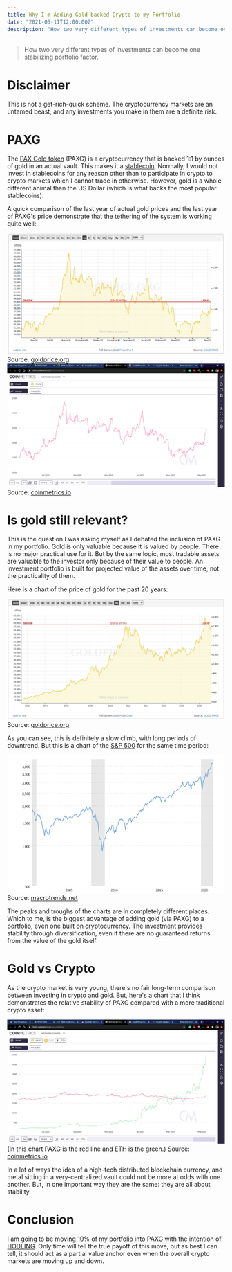 ```yaml
---
title: Why I'm Adding Gold-backed Crypto to my Portfolio
date: "2021-05-11T12:00:00Z"
description: "How two very different types of investments can become one stabilizing portfolio factor."
---
```


> How two very different types of investments can become one stabilizing portfolio factor.

# Disclaimer

This is not a get-rich-quick scheme. The cryptocurrency markets are an untamed beast, and any investments you make in them are a definite risk.

# PAXG

The [PAX Gold token](https://www.paxos.com/paxgold/) (PAXG) is a cryptocurrency that is backed 1:1 by ounces of gold in an actual vault. This makes it a [stablecoin](https://en.wikipedia.org/wiki/Stablecoin). Normally, I would not invest in stablecoins for any reason other than to participate in crypto to crypto markets which I cannot trade in otherwise. However, gold is a whole different animal than the US Dollar (which is what backs the most popular stablecoins).

A quick comparison of the last year of actual gold prices and the last year of PAXG's price demonstrate that the tethering of the system is working quite well:

![](GOLD-Chart.png)
Source: [goldprice.org](https://goldprice.org/gold-price-chart.html)
![](PAXG-Chart.png)
Source: [coinmetrics.io](https://charts.coinmetrics.io/network-data/)

# Is gold still relevant?

This is the question I was asking myself as I debated the inclusion of PAXG in my portfolio. Gold is only valuable because it is valued by people. There is no major practical use for it. But by the same logic, most tradable assets are valuable to the investor only because of their value to people. An investment portfolio is built for projected value of the assets over time, not the practicality of them.

Here is a chart of the price of gold for the past 20 years:

![](GOLD-Chart-20y.png)
Source: [goldprice.org](https://goldprice.org/gold-price-chart.html)

As you can see, this is definitely a slow climb, with long periods of downtrend. But this is a chart of the [S&P 500](https://en.wikipedia.org/wiki/S%26P_500) for the same time period:

![](SP-500-20-year.png)
Source: [macrotrends.net](https://www.macrotrends.net/2324/sp-500-historical-chart-data)

The peaks and troughs of the charts are in completely different places. Which to me, is the biggest advantage of adding gold (via PAXG) to a portfolio, even one built on cryptocurrency. The investment provides stability through diversification, even if there are no guaranteed returns from the value of the gold itself.

# Gold vs Crypto

As the crypto market is very young, there's no fair long-term comparison between investing in crypto and gold. But, here's a chart that I think demonstrates the relative stability of PAXG compared with a more traditional crypto asset:

![](PAXG-vs-ETH.png)
(In this chart PAXG is the red line and ETH is the green.)
Source: [coinmetrics.io](https://charts.coinmetrics.io/network-data/)

In a lot of ways the idea of a high-tech distributed blockchain currency, and metal sitting in a very-centralized vault could not be more at odds with one another. But, in one important way they are the same: they are all about stability.

# Conclusion

I am going to be moving 10% of my portfolio into PAXG with the intention of [HODLING](https://www.investopedia.com/terms/h/hodl.asp). Only time will tell the true payoff of this move, but as best I can tell, it should act as a partial value anchor even when the overall crypto markets are moving up and down.